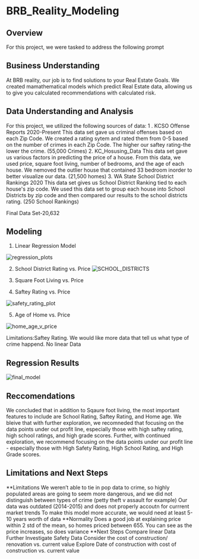 # BRB_Reality_Modeling
## Overview
For this project, we were tasked to address the following prompt
    

    
## Business Understanding
At BRB reality, our job is to find solutions to your Real Estate Goals.  We created mamathematical models which predict Real Estate data, allowing us to give you calculated recommendations with calculated risk. 


## Data Understanding and Analysis
For this project, we utilized the following sources of data:
    1 . KCSO Offense Reports 2020-Present 
        This data set gave us criminal offenses based on each Zip Code. We created a rating sytem and rated them from 0-5 based on the number of crimes in          each Zip Code. The higher our saftey rating-the lower the crime.  (55,000 Crimes)
    2. KC_Hosusing_Data
        This data set gave us various factors in predicting the price of a house. From this data, we used price, square foot living, number of bedrooms,            and the age of each house. We nemoved the outlier house that contained 33 bedroom inorder to better visualize our data. (21,500 homes)
    3. WA State School District Rankings 2020
        This data set gives us School District Ranking tied to each house's zip code. We used this data set to group each house into School Districts by            zip code and then compared our results to the school districts rating. (250 School Rankings)

Final Data Set-20,632

## Modeling
1. Linear Regression Model

![regression_plots](https://user-images.githubusercontent.com/103067635/168381942-1e6b0982-3c15-4583-b2c0-bcba6fbac29b.png)



2. School District Rating vs. Price
![SCHOOL_DISTRICTS](https://user-images.githubusercontent.com/103067635/168381493-28ce54e6-22de-4e75-96c4-e8a7391ed1f3.png)

3. Square Foot Living vs. Price

4. Saftey Rating vs. Price

![safety_rating_plot](https://user-images.githubusercontent.com/103067635/168381424-0ea11683-f762-44e1-9181-5c82ca008868.png)

5. Age of Home vs. Price

![home_age_v_price](https://user-images.githubusercontent.com/103067635/168381400-4b86b7c0-907d-47a9-b3f7-99999a063483.png)




Limitations:Saftey Rating. We would like more data that tell us what type of crime happend.
No linear Data
## Regression Results

![final_model](https://user-images.githubusercontent.com/103067635/168381153-defec933-0e10-4cfa-af93-f3021d46dcf0.png)



## Reccomendations
We concluded that in addition to Sqaure foot living, the most important features to include are School Rating, Saftey Rating, and Home age. We bleive that with further exploration, we recomneded that focusing on the data points under out profit line, especially those with high saftey rating, high school ratings, and high grade scores. Further, with continued exploration, we recommend focusing on the data points under our profit line - especially those with High Safety Rating, High School Rating, and High Grade scores.


## Limitations and Next Steps

**Limitations
    We weren’t able to tie in pop data to crime, so highly populated areas are going to seem more dangerous, and we did not distinguish between types of crime (petty theft v assault for example)
    Our data was outdated (2014-2015) and does not properly accoutn for currrent market trends
    To make this model more accurate, we would need at least 5-10 years worth of data
**Normality
    Does a good job at explaining price within 2 std of the mean, so homes priced between 655. You can see as the price increases, so does variance
**Next Steps
    Compare linear Data
    Further Investigate Safety Data
    Consider the cost of construction/ renovation vs. current value
    Explore Date of construction with cost of construction vs. current value
